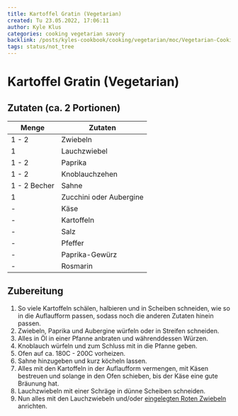 ```yaml
---
title: Kartoffel Gratin (Vegetarian)
created: Tu 23.05.2022, 17:06:11
author: Kyle Klus
categories: cooking vegetarian savory
backlink: /posts/kyles-cookbook/cooking/vegetarian/moc/Vegetarian-Cooking-Recipes.html
tags: status/not_tree
---
```


# Kartoffel Gratin (Vegetarian)

## Zutaten (ca. 2 Portionen)

| Menge            | Zutaten                        |
| ---------------- | ------------------------------ |
| 1 - 2              | Zwiebeln                       |
| 1                | Lauchzwiebel                   |
| 1 - 2              | Paprika                        |
| 1 - 2              | Knoblauchzehen                 |
| 1 - 2 Becher       | Sahne                          |
| 1                | Zucchini oder Aubergine         |
| -                | Käse                           |
| -                | Kartoffeln                     |
| -                | Salz                           |
| -                | Pfeffer                        |
| -                | Paprika-Gewürz                 |
| -                | Rosmarin                       |

## Zubereitung

1. So viele Kartoffeln schälen, halbieren und in Scheiben schneiden, wie so in die Auflaufform passen, sodass noch die anderen Zutaten hinein passen.
2. Zwiebeln, Paprika und Aubergine würfeln oder in Streifen schneiden.
3. Alles in Öl in einer Pfanne anbraten und währenddessen Würzen.
4. Knoblauch würfeln und zum Schluss mit in die Pfanne geben.
5. Ofen auf ca. 180C - 200C vorheizen.
6. Sahne hinzugeben und kurz köcheln lassen.
7. Alles mit den Kartoffeln in der Auflaufform vermengen, mit Käsen bestreuen und solange in den Ofen schieben, bis der Käse eine gute Bräunung hat.
8. Lauchzwiebeln mit einer Schräge in dünne Scheiben schneiden.
9. Nun alles mit den Lauchzwiebeln und/oder [eingelegten Roten Zwiebeln](/posts/kyles-cookbook/meals/Eingelegte-Rote-Zwiebeln.html) anrichten.
